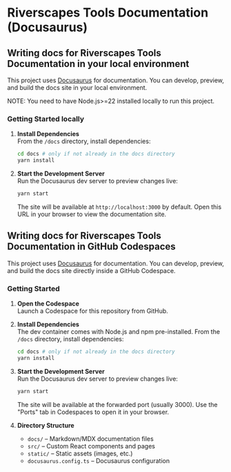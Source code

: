 # Riverscapes Tools Documentation (Docusaurus)

## Writing docs for Riverscapes Tools Documentation in your local environment

This project uses [Docusaurus](https://docusaurus.io/) for documentation. You can develop, preview, and build the docs site in your local environment.

NOTE: You need to have Node.js>=22 installed locally to run this project.

### Getting Started locally

1. **Install Dependencies**  
   From the `/docs` directory, install dependencies:
   ```sh
   cd docs # only if not already in the docs directory
   yarn install
   ```

2. **Start the Development Server**  
   Run the Docusaurus dev server to preview changes live:
   ```sh
   yarn start
   ```
   The site will be available at `http://localhost:3000` by default. Open this URL in your browser to view the documentation site.


## Writing docs for Riverscapes Tools Documentation in GitHub Codespaces

This project uses [Docusaurus](https://docusaurus.io/) for documentation. You can develop, preview, and build the docs site directly inside a GitHub Codespace.

### Getting Started

1. **Open the Codespace**  
   Launch a Codespace for this repository from GitHub.

2. **Install Dependencies**  
   The dev container comes with Node.js and npm pre-installed. From the `/docs` directory, install dependencies:
   ```sh
   cd docs # only if not already in the docs directory
   yarn install
   ```

3. **Start the Development Server**  
   Run the Docusaurus dev server to preview changes live:
   ```sh
   yarn start
   ```
   The site will be available at the forwarded port (usually 3000). Use the "Ports" tab in Codespaces to open it in your browser.


4. **Directory Structure**
   - `docs/` – Markdown/MDX documentation files
   - `src/` – Custom React components and pages
   - `static/` – Static assets (images, etc.)
   - `docusaurus.config.ts` – Docusaurus configuration
